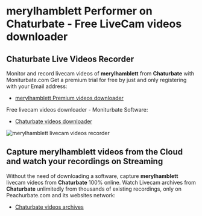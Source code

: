 # merylhamblett Performer on Chaturbate - Free LiveCam videos downloader

## Chaturbate Live Videos Recorder

Monitor and record livecam videos of **merylhamblett** from **Chaturbate** with Moniturbate.com
Get a premium trial for free by just and only registering with your Email address:
* [merylhamblett Premium videos downloader](https://moniturbate.com/request-demo-licence-key.html)

Free livecam videos downloader - Moniturbate Software:
* [Chaturbate videos downloader](https://moniturbate.com/moniturbate-download-software.html)

![merylhamblett livecam videos recorder](https://peachurnet.com/templates/moniturbate-software.png)


## Capture merylhamblett videos from the Cloud and watch your recordings on Streaming

Without the need of downloading a software, capture **merylhamblett** livecam videos from **Chaturbate** 100% online.
Watch Livecam archives from **Chaturbate** unlimitedly from thousands of existing recordings, only on Peachurbate.com and its websites network:
* [Chaturbate videos archives](https://peachurnet.com/)